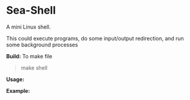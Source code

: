 Sea-Shell
=========

A mini Linux shell.

This could execute programs, do some input/output redirection, and run some background processes

**Build:**
To make file
  > make shell

**Usage:**

**Example:**
